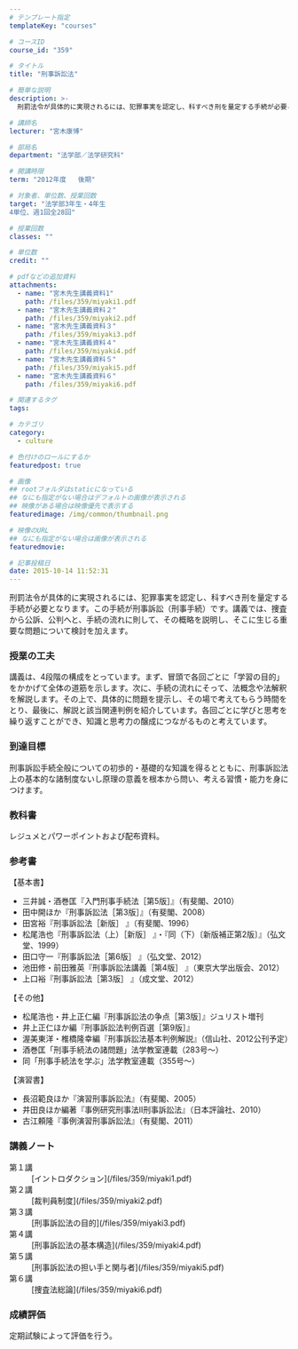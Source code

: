 ```yaml
---
# テンプレート指定
templateKey: "courses"

# コースID
course_id: "359"

# タイトル
title: "刑事訴訟法"

# 簡単な説明
description: >-
  刑罰法令が具体的に実現されるには、犯罪事実を認定し、科すべき刑を量定する手続が必要となります。この手続が刑事訴訟（刑事手続）です。講義では、捜査から公訴、公判へと、手続の流れに則して、その概略を説明し...

# 講師名
lecturer: "宮木康博"

# 部局名
department: "法学部／法学研究科"

# 開講時限
term: "2012年度	後期"

# 対象者、単位数、授業回数
target: "法学部3年生・4年生
4単位、週1回全28回"

# 授業回数
classes: ""

# 単位数
credit: ""

# pdfなどの追加資料
attachments: 
  - name: "宮木先生講義資料1" 
    path: /files/359/miyaki1.pdf
  - name: "宮木先生講義資料２" 
    path: /files/359/miyaki2.pdf
  - name: "宮木先生講義資料３" 
    path: /files/359/miyaki3.pdf
  - name: "宮木先生講義資料４" 
    path: /files/359/miyaki4.pdf
  - name: "宮木先生講義資料５" 
    path: /files/359/miyaki5.pdf
  - name: "宮木先生講義資料６" 
    path: /files/359/miyaki6.pdf

# 関連するタグ
tags:

# カテゴリ
category:
  - culture

# 色付けのロールにするか
featuredpost: true

# 画像
## rootフォルダはstaticになっている
## なにも指定がない場合はデフォルトの画像が表示される
## 映像がある場合は映像優先で表示する
featuredimage: /img/common/thumbnail.png

# 映像のURL
## なにも指定がない場合は画像が表示される
featuredmovie: 

# 記事投稿日
date: 2015-10-14 11:52:31
---
```


刑罰法令が具体的に実現されるには、犯罪事実を認定し、科すべき刑を量定する手続が必要となります。この手続が刑事訴訟（刑事手続）です。講義では、捜査から公訴、公判へと、手続の流れに則して、その概略を説明し、そこに生じる重要な問題について検討を加えます。

### 授業の工夫

講義は、4段階の構成をとっています。まず、冒頭で各回ごとに「学習の目的」をかかげて全体の道筋を示します。次に、手続の流れにそって、法概念や法解釈を解説します。その上で、具体的に問題を提示し、その場で考えてもらう時間をとり、最後に、解説と該当関連判例を紹介しています。各回ごとに学びと思考を繰り返すことができ、知識と思考力の醸成につながるものと考えています。



### 到達目標

刑事訴訟手続全般についての初歩的・基礎的な知識を得るとともに、刑事訴訟法上の基本的な諸制度ないし原理の意義を根本から問い、考える習慣・能力を身につけます。

### 教科書

レジュメとパワーポイントおよび配布資料。

### 参考書

【基本書】

* 三井誠・酒巻匡『入門刑事手続法［第5版］』（有斐閣、2010）
* 田中開ほか『刑事訴訟法［第3版］』（有斐閣、2008）
* 田宮裕『刑事訴訟法［新版］ 』（有斐閣、1996）
* 松尾浩也『刑事訴訟法（上）［新版］ 』・『同（下）〔新版補正第2版〕』（弘文堂、1999）
* 田口守一『刑事訴訟法［第6版］ 』（弘文堂、2012）
* 池田修・前田雅英『刑事訴訟法講義［第4版］ 』（東京大学出版会、2012）
* 上口裕『刑事訴訟法［第3版］ 』（成文堂、2012）

【その他】

* 松尾浩也・井上正仁編『刑事訴訟法の争点［第3版］』ジュリスト増刊
* 井上正仁ほか編『刑事訴訟法判例百選［第9版］』
* 渥美東洋・椎橋隆幸編『刑事訴訟法基本判例解説』（信山社、2012公刊予定）
* 酒巻匡「刑事手続法の諸問題」法学教室連載（283号〜）
* 同「刑事手続法を学ぶ」法学教室連載（355号〜）

【演習書】

* 長沼範良ほか『演習刑事訴訟法』（有斐閣、2005）
* 井田良ほか編著『事例研究刑事法II刑事訴訟法』（日本評論社、2010）
* 古江頼隆『事例演習刑事訴訟法』（有斐閣、2011）



### 講義ノート

<dl>
<dt>
第１講
</dt>

<dd>
[イントロダクション](/files/359/miyaki1.pdf) 
</dd>

<dt>
第２講
</dt>

<dd>
[裁判員制度](/files/359/miyaki2.pdf) 
</dd>

<dt>
第３講
</dt>

<dd>
[刑事訴訟法の目的](/files/359/miyaki3.pdf) 
</dd>

<dt>
第４講
</dt>

<dd>
[刑事訴訟法の基本構造](/files/359/miyaki4.pdf) 
</dd>

<dt>
第５講
</dt>

<dd>
[刑事訴訟法の担い手と関与者](/files/359/miyaki5.pdf) 
</dd>

<dt>
第６講
</dt>

<dd>
[捜査法総論](/files/359/miyaki6.pdf) 
</dd>
</dl>



### 成績評価

定期試験によって評価を行う。

